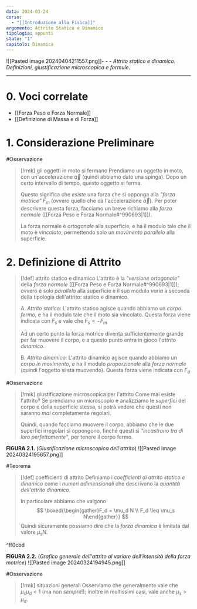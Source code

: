 ```yaml
---
data: 2024-03-24
corso:
  - "[[Introduzione alla Fisica]]"
argomento: Attrito Statico e Dinamico
tipologia: appunti
stato: "1"
capitolo: Dinamica
---
```

![[Pasted image 20240404211557.png]]- - -
*Attrito statico e dinamico. Definizioni, giustificazione microscopica e formule.*
- - -
# 0. Voci correlate
- [[Forza Peso e Forza Normale]]
- [[Definizione di Massa e di Forza]]
# 1. Considerazione Preliminare
#Osservazione 
> [!rmk] gli oggetti in moto si fermano
> Prendiamo un oggetto in moto, con un'accelerazione $\vec{a}$ (quindi abbiamo dato una spinga). Dopo un certo intervallo di tempo, questo oggetto si ferma.
> 
> Questo significa che *esiste* una forza che si opponga alla *"forza motrice"* $F_m$ (ovvero quello che dà l'accelerazione $\vec{a}$). Per poter descrivere questa forza, facciamo un breve richiamo alla *forza normale* ([[Forza Peso e Forza Normale#^990693|1]]).
> 
> La forza normale è *ortogonale* alla superficie, e ha il modulo tale che il moto è *vincolato*, permettendo solo un *movimento parallelo* alla superficie.

# 2. Definizione di Attrito
> [!def] attrito statico e dinamico
> L'attrito è la *"versione ortogonale"* della *forza normale* ([[Forza Peso e Forza Normale#^990693|1]]); ovvero è solo *parallela* alla superficie e il suo modulo *varia* a seconda della tipologia dell'attrito: statico e dinamico.
> 
> A. *Attrito statico*: L'attrito statico agisce quando abbiamo un *corpo fermo*, e ha il modulo tale che il moto sia vincolato. Questa forza viene indicata con $F_s$ e vale che $F_s = - F_m$
> 
> Ad un certo punto la forza motrice diventa sufficientemente grande per far muovere il corpo, e a questo punto entra in gioco l'*attrito dinamico*.
> 
> B. *Attrito dinamico*: L'attrito dinamico agisce quando abbiamo un *corpo in movimento*, e ha il modulo *proporzionale* alla *forza normale* (quindi l'oggetto si sta muovendo). Questa forza viene indicata con $F_d$

#Osservazione 
> [!rmk] giustificazione microscopica per l'attrito
> Come mai esiste l'attrito? Se prendiamo un microscopio e analizziamo le *superfici* del corpo e della superficie stessa, si potrà vedere che questi non saranno *mai* completamente regolari. 
> 
> Quindi, quando facciamo muovere il corpo, abbiamo che le due superfici irregolari si oppongono, finché questi si *"incastrano tra di loro perfettamente"*, per tenere il corpo fermo.

**FIGURA 2.1.** (*Giustificazione microscopica dell'attrito*)
![[Pasted image 20240324195657.png]]

#Teorema 
> [!def] coefficienti di attrito
> Definiamo i *coefficienti di attrito statico e dinamico* come i *numeri adimensionali* che descrivono la *quantità dell'attrito dinamico*.
> 
> In particolare abbiamo che valgono
> $$
> \boxed{\begin{gather}F_d = \mu_d N \\ F_d \leq \mu_s N\end{gather}}
> $$
> Quindi sicuramente possiamo dire che la *forza dinamica* è limitata dal valore $\mu_s N$.

^ff0cbd

**FIGURA 2.2.** (*Grafico generale dell'attrito al variare dell'intensità della forza motrice*)
![[Pasted image 20240324194945.png]]

#Osservazione 
> [!rmk] situazioni generali
> Osserviamo che generalmente vale che $\mu_s \mu_d < 1$ (ma non *sempre*!); inoltre in moltissimi casi, vale anche $\mu_s > \mu_d$.

